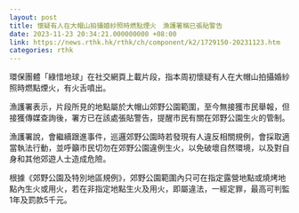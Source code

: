 ```yaml
---
layout: post
title: 懷疑有人在大帽山拍攝婚紗照時燃點煙火　漁護署稱已張貼警告
date: 2023-11-23 20:34:21.000000000 +08:00
link: https://news.rthk.hk/rthk/ch/component/k2/1729150-20231123.htm
categories: rthk
---
```


環保團體「綠惜地球」在社交網頁上載片段，指本周初懷疑有人在大帽山拍攝婚紗照時燃點煙火，有火舌噴出。

漁護署表示，片段所見的地點屬於大帽山郊野公園範圍，至今無接獲市民舉報，但接獲傳媒查詢後，署方已在該處張貼警告，提醒市民有關在郊野公園生火的管制。

漁護署說，會繼續跟進事件，巡邏郊野公園時若發現有人違反相關規例，會採取適當執法行動，並呼籲市民切勿在郊野公園違例生火，以免破壞自然環境，以及對自身和其他郊遊人士造成危險。

根據《郊野公園及特別地區規例》，郊野公園範圍內只可在指定露營地點或燒烤地點內生火或用火，若在非指定地點生火及用火，即屬違法，一經定罪，最高可判監1年及罰款5千元。

